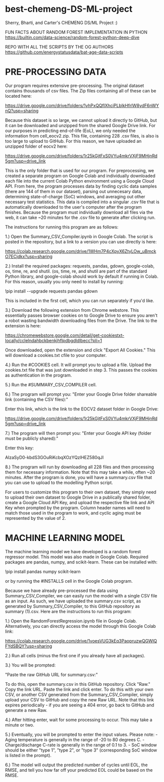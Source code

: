 # best-chemeng-DS-ML-project
Sherry, Bharti, and Carter's CHEMENG DS/ML Project :)

FUN FACTS ABOUT RANDOM FOREST IMPLEMENTATION IN PYTHON
https://builtin.com/data-science/random-forest-python-deep-dive

REPO WITH ALL THE SCRIPTS BY THE OG AUTHORS
https://github.com/energystatusdata/bat-age-data-scripts

PRE-PROCESSING DATA
=======================================================================================

Our program requires extensive pre-processing. The original dataset contains thousands of
csv files. The Zip files containing all of these can be located here:

https://drive.google.com/drive/folders/1yhPxQQflXhciPLblkHfrIW8ydF6nWYnQ?usp=sharing

Because this dataset is so large, we cannot upload it directly to GitHub, but
it can be downloaded and unzipped from the shared Google Drive link.
For our purposes in predicting end-of-life (EoL), we only needed the information from
cell_eocv2.zip. This file, containing 228 .csv files, is also is too large to upload to GitHub.
For this reason, we have uploaded an unzipped folder of eocv2 here: 

https://drive.google.com/drive/folders/1r25kGjtFxS0VYu4mkrVXjF9MHjnRd5gm?usp=drive_link

This is the only folder that is used for our program. For preprocessing, we created
a separate program on Google Colab and individually downloaded each file into the
current Colab Python environment using a Google Cloud API. From here, the program
processes data by finding cyclic data samples (there are 144 of them in our dataset),
parsing out unnecesary data, determining state-of-charge (SoC) windows, and averaging out
other necessary test statistics. This data is compiled into a singular .csv file
that is automatically downloaded to the user's computer after the program finishes.
Because the program must individually download all files via the web, it can take
~20 minutes for the .csv file to generate after clicking run.

The instructions for running this program are as follows: 

1.) Open the Summary_CSV_Compiler.ipynb in Google Colab. The script is posted in the
repository, but a link to a version you can use directly is here: 

https://colab.research.google.com/drive/1WHm7P4cXpyX6ZtyLOw_uBmckO7ECjdkx?usp=sharing

2.) Install the required packages: requests, pandas, gdown, google-colab, os, time, re,
and shutil. (os, time, re, and shutil are part of the standard Python library,
and google-colab should work by default if running in Colab. For this reason, usually
you only need to install by running: 

!pip install --upgrade requests pandas gdown

This is included in the first cell, which you can run separately if you'd like.

3.) Download the following extension from Chrome webstore. This essentially passes browser cookies
on to Google Drive to ensure you aren't a robot wasting bandwidth downloading
files from the Drive. The link to the extension is here:

https://chromewebstore.google.com/detail/get-cookiestxt-locally/cclelndahbckbenkjhflpdbgdldlbecc?pli=1

Once downloaded, open the extension and click "Export All Cookies." This will
download a cookies.txt cfile to your computer.

4.) Run the #COOKIES cell. It will prompt you to upload a file. Upload the cookies.txt file
that was just downloaded in step 3. This passes the cookies as authentication in the program.

5.) Run the #SUMMARY_CSV_COMPILER cell. 

6.) The program will prompt you: 
"Enter your Google Drive folder shareable link (containing the CSV files):"

Enter this link, which is the link to the EOCV2 dataset folder in Google Drive: 

https://drive.google.com/drive/folders/1r25kGjtFxS0VYu4mkrVXjF9MHjnRd5gm?usp=drive_link

7.) The program will then prompt you:
"Enter your Google API key (folder must be publicly shared):"

Enter this key:

AIzaSyD0-kbdS3GOuRiKcbqXOzYQzlHEZ580qJI

8.) The program will run by downloading all 228 files and then processing them for necessary
information. Note that this may take a while, often ~20 minutes. After the program is done,
you will have a summary.csv file that you can use to upload to the modelling Python script.

For users to customize this program to their own dataset, they simply need to upload their
own dataset to Google Drive in a publically shared folder, create a Google Cloud
API Key, and upload the respective file link and API Key when prompted by the program.
Column header names will need to match those used in the program to work, and cyclic
aging must be represented by the value of 2.

MACHINE LEARNING MODEL
=======================================================================================

The machine learning model we have developed is a random forest regressor model.
This model was also made in Google Colab. Required packages are pandas,
numpy, and scikit-learn. These can be installed with: 

!pip install pandas numpy scikit-learn

or by running the #INSTALLS cell in the Google Colab program.

Because we have already pre-processed the data using Summary_CSV_Compiler,
we can easily run the model with a single CSV file as an input. As such, we have uploaded 
the summary.csv script, as generated by Summary_CSV_Compiler, to this GitHub repository as 
summary (1).csv. Here are the instructions to run this program:

1.) Open the RandomForestRegression.ipynb file in Google Colab. Alternatively, you can
directly access the model through this Google Colab link:

https://colab.research.google.com/drive/1voesVUG3kEq3PaopruzwQGWlQFYdSBQY?usp=sharing

2.) Run all cells (minus the first one if you already have all packages).

3.) You will be prompted:

"Paste the raw GitHub URL for summary.csv:"

To do this, open the summary.csv in this GitHub repository. Click "Raw."
Copy the link URL. Paste the link and click enter. To do this with your own CSV,
or another CSV generated from the Summary_CSV_Compiler, simply upload your CSV to 
GitHub and copy the new Raw URL. Note that this link expires periodically - if you
are seeing a 404 error, go back to GitHub and generate a new Raw.

4.) After hitting enter, wait for some processing to occur. This may take a minute or two.

5.) Eventually, you will be prompted to enter the input values. Please note:
    - Aging temperature is generally in the range of -20 to 80 degrees C.
    - Charge/discharge C-rate is generally in the range of 0.1 to 3.
    - SoC window should be either "type 1", "type 2", or "type 3" (corresponding SoC window
      is listed in the prompt).

6.) The model will output the predicted number of cycles until EOL, the RMSE, and tell 
    you how far off your predicted EOL could be based on the RMSE.

